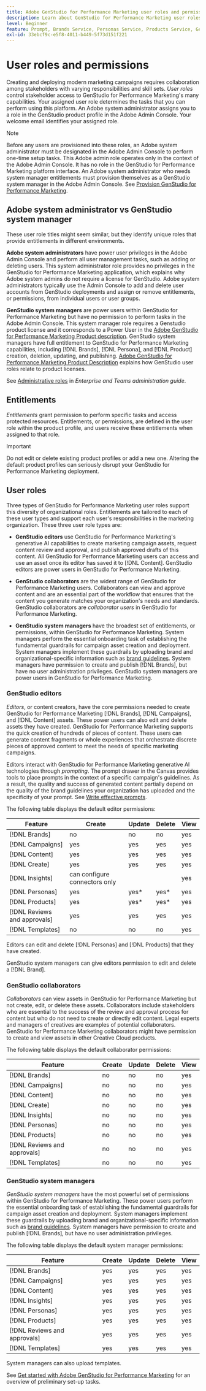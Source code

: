 ```yaml
---
title: Adobe GenStudio for Performance Marketing user roles and permissions
description: Learn about GenStudio for Performance Marketing user roles and permissions.
level: Beginner
feature: Prompt, Brands Service, Personas Service, Products Service, Generative AI, Guidelines
exl-id: 33ebcf9c-e5f8-4011-b449-5f73d151f221
---
```

# User roles and permissions

Creating and deploying modern marketing campaigns requires collaboration among stakeholders with varying responsibilities and skill sets. _User roles_ control stakeholder access to GenStudio for Performance Marketing's many capabilities. Your assigned user role determines the tasks that you can perform using this platform. An Adobe system administrator assigns you to a role in the GenStudio product profile in the Adobe Admin Console. Your welcome email identifies your assigned role.

>[!NOTE]
>
>Before any users are provisioned into these roles, an Adobe system administrator must be designated in the Adobe Admin Console to perform one-time setup tasks. This Adobe admin role operates only in the context of the Adobe Admin Console. It has no role in the GenStudio for Performance Marketing platform interface. An Adobe system administrator who needs system manager entitlements must provision themselves as a GenStudio system manager in the Adobe Admin Console. See [Provision GenStudio for Performance Marketing](product-provisioning.md).

## Adobe system administrator vs GenStudio system manager

These user role titles might seem similar, but they identify unique roles that provide entitlements in different environments.

**Adobe system administrators** have power user privileges in the Adobe Admin Console and perform all user management tasks, such as adding or deleting users. This system administrator role provides no privileges in the GenStudio for Performance Marketing application, which explains why Adobe system admins do not require a license for GenStudio. Adobe system administrators typically use the Admin Console to add and delete user accounts from GenStudio deployments and assign or remove entitlements, or permissions, from individual users or user groups.

**GenStudio system managers** are power users within GenStudio for Performance Marketing but have no permission to perform tasks in the Adobe Admin Console. This system manager role requires a Genstudio product license and it corresponds to a Power User in the [Adobe GenStudio for Performance Marketing Product description](https://helpx.adobe.com/legal/product-descriptions/adobe-genstudio-for-performance-marketing---product-description.html). GenStudio system managers have full entitlement to GenStudio for Performance Marketing capabilities, including [!DNL Brands], [!DNL Persona], and [!DNL Product] creation, deletion, updating, and publishing. [Adobe GenStudio for Performance Marketing Product Description](https://helpx.adobe.com/legal/product-descriptions/adobe-genstudio-for-performance-marketing---product-description.html) explains how GenStudio user roles relate to product licenses.

See [Administrative roles](https://helpx.adobe.com/enterprise/using/admin-roles.html#enterprise) in _Enterprise and Teams administration guide_.

## Entitlements

_Entitlements_ grant permission to perform specific tasks and access protected resources. Entitlements, or permissions, are defined in the user role within the product profile, and users receive these entitlements when assigned to that role.

>[!IMPORTANT]
>
>Do not edit or delete existing product profiles or add a new one. Altering the default product profiles can seriously disrupt your GenStudio for Performance Marketing deployment.

## User roles

Three types of GenStudio for Performance Marketing user roles support this diversity of organizational roles. Entitlements are tailored to each of these user types and support each user's responsibilities in the marketing organization. These three user role types are:

* **GenStudio editors** use GenStudio for Performance Marketing's generative AI capabilities to create marketing campaign assets, request content review and approval, and publish approved drafts of this content. All GenStudio for Performance Marketing users can access and use an asset once its editor has saved it to [!DNL Content]. GenStudio editors are power users in GenStudio for Performance Marketing.

* **GenStudio collaborators** are the widest range of GenStudio for Performance Marketing users. Collaborators can view and approve content and are an essential part of the workflow that ensures that the content you generate matches your organization's needs and standards. GenStudio collaborators are _collaborator users_ in GenStudio for Performance Marketing.

* **GenStudio system managers** have the broadest set of entitlements, or permissions, within GenStudio for Performance Marketing. System managers perform the essential onboarding task of establishing the fundamental guardrails for campaign asset creation and deployment. System managers implement these guardrails by uploading brand and organizational-specific information such as [brand guidelines](./guidelines/overview.md). System managers have permission to create and publish [!DNL Brands], but have no user administration privileges. GenStudio system managers are power users in GenStudio for Performance Marketing.

### GenStudio editors

_Editors_, or content creators, have the core permissions needed to create GenStudio for Performance Marketing [!DNL Brands], [!DNL Campaigns], and [!DNL Content] assets. These power users can also edit and delete assets they have created. GenStudio for Performance Marketing supports the quick creation of hundreds of pieces of content. These users can generate content fragments or whole experiences that orchestrate discrete pieces of approved content to meet the needs of specific marketing campaigns.

Editors interact with GenStudio for Performance Marketing generative AI technologies through _prompting_. The prompt drawer in the Canvas provides tools to place prompts in the context of a specific campaign's guidelines. As a result, the quality and success of generated content partially depend on the quality of the brand guidelines your organization has uploaded and the specificity of your prompt. See [Write effective prompts](effective-prompts.md).

The following table displays the default editor permissions:

| Feature | Create  | Update | Delete | View |
|-----------|----------------|----------------|----------------|----------------|
|   [!DNL Brands]| no  | no | no |  yes |
|   [!DNL Campaigns] | yes    |   yes      |  yes       |    yes       |
|   [!DNL Content] |     yes  |   yes     |    yes   |   yes      |
|   [!DNL Create] |     yes  |   yes     |    yes   |   yes      |
|   [!DNL Insights] |  can configure connectors only  |    |     |   yes  |
|   [!DNL Personas] | yes    |   yes*      |  yes*       |    yes       |
|   [!DNL Products] | yes    |   yes*      |  yes*       |    yes       |
|   [!DNL Reviews and approvals]  |   yes     |  yes   |    yes     |    yes     |
|   [!DNL Templates]| no  | no | no |  yes |

Editors can edit and delete [!DNL Personas] and [!DNL Products] that they have created.

GenStudio system managers can give editors permission to edit and delete a [!DNL Brand].

### GenStudio collaborators

_Collaborators_ can view assets in GenStudio for Performance Marketing but not create, edit, or delete these assets. Collaborators include stakeholders who are essential to the success of the review and approval process for content but who do not need to create or directly edit content. Legal experts and managers of creatives are examples of potential collaborators. GenStudio for Performance Marketing collaborators might have permission to create and view assets in other Creative Cloud products.

The following table displays the default collaborator permissions:

| Feature | Create  | Update | Delete | View |
|-----------|----------------|----------------|----------------|----------------|
|   [!DNL Brands]| no  | no | no |  yes |
|   [!DNL Campaigns] | no    |   no      |  no       |    yes       |
|   [!DNL Content] |     no  |   no     |    no   |   yes      |
|   [!DNL Create] |     no  |   no     |    no   |   yes      |
|   [!DNL Insights] |    no |  no  |   no  |   yes  |
|   [!DNL Personas] | no    |   no      |  no       |    yes       |
|   [!DNL Products] | no    |   no      |  no       |    yes       |
|   [!DNL Reviews and approvals] |   no     |   no  |  no       |   yes      |
|   [!DNL Templates]| no  | no | no |  yes |

### GenStudio system managers

_GenStudio system managers_ have the most powerful set of permissions within GenStudio for Performance Marketing. These power users perform the essential onboarding task of establishing the fundamental guardrails for campaign asset creation and deployment. System managers implement these guardrails by uploading brand and organizational-specific information such as [brand guidelines](./guidelines/overview.md). System managers have permission to create and publish [!DNL Brands], but have no user administration privileges.

The following table displays the default system manager permissions:

| Feature | Create  | Update | Delete | View |
|-----------|----------------|----------------|----------------|----------------|
|   [!DNL Brands]| yes  | yes | yes |  yes |
|   [!DNL Campaigns] | yes    |   yes      |  yes       |    yes       |
|   [!DNL Content] |     yes  |   yes     |    yes   |   yes      |
|   [!DNL Insights] |  yes   |  yes  |   yes |  yes   |
|   [!DNL Personas] | yes    |   yes      |  yes       |    yes       |
|   [!DNL Products]  | yes    |   yes      |  yes       |    yes       |
|   [!DNL Reviews and approvals] |  yes      | yes    |     yes    |   yes      |
|   [!DNL Templates]| yes  | yes | yes |  yes |

System managers can also upload templates.

See [Get started with Adobe GenStudio for Performance Marketing](get-started.md) for an overview of preliminary set-up tasks.
